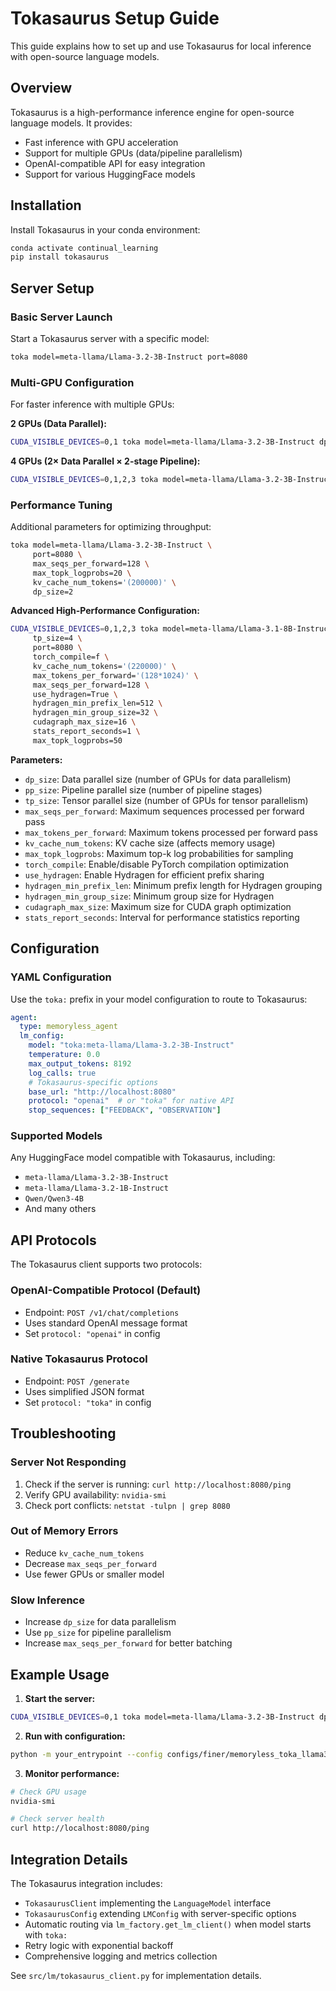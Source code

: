 # Tokasaurus Setup Guide

This guide explains how to set up and use Tokasaurus for local inference with open-source language models.

## Overview

Tokasaurus is a high-performance inference engine for open-source language models. It provides:
- Fast inference with GPU acceleration
- Support for multiple GPUs (data/pipeline parallelism)
- OpenAI-compatible API for easy integration
- Support for various HuggingFace models

## Installation

Install Tokasaurus in your conda environment:

```bash
conda activate continual_learning
pip install tokasaurus
```

## Server Setup

### Basic Server Launch

Start a Tokasaurus server with a specific model:

```bash
toka model=meta-llama/Llama-3.2-3B-Instruct port=8080
```

### Multi-GPU Configuration

For faster inference with multiple GPUs:

**2 GPUs (Data Parallel):**
```bash
CUDA_VISIBLE_DEVICES=0,1 toka model=meta-llama/Llama-3.2-3B-Instruct dp_size=2 port=8080
```

**4 GPUs (2× Data Parallel × 2-stage Pipeline):**
```bash
CUDA_VISIBLE_DEVICES=0,1,2,3 toka model=meta-llama/Llama-3.2-3B-Instruct dp_size=2 pp_size=2 port=8080
```

### Performance Tuning

Additional parameters for optimizing throughput:

```bash
toka model=meta-llama/Llama-3.2-3B-Instruct \
     port=8080 \
     max_seqs_per_forward=128 \
     max_topk_logprobs=20 \
     kv_cache_num_tokens='(200000)' \
     dp_size=2
```

**Advanced High-Performance Configuration:**
```bash
CUDA_VISIBLE_DEVICES=0,1,2,3 toka model=meta-llama/Llama-3.1-8B-Instruct \
     tp_size=4 \
     port=8080 \
     torch_compile=f \
     kv_cache_num_tokens='(220000)' \
     max_tokens_per_forward='(128*1024)' \
     max_seqs_per_forward=128 \
     use_hydragen=True \
     hydragen_min_prefix_len=512 \
     hydragen_min_group_size=32 \
     cudagraph_max_size=16 \
     stats_report_seconds=1 \
     max_topk_logprobs=50
```

**Parameters:**
- `dp_size`: Data parallel size (number of GPUs for data parallelism)
- `pp_size`: Pipeline parallel size (number of pipeline stages)
- `tp_size`: Tensor parallel size (number of GPUs for tensor parallelism)
- `max_seqs_per_forward`: Maximum sequences processed per forward pass
- `max_tokens_per_forward`: Maximum tokens processed per forward pass
- `kv_cache_num_tokens`: KV cache size (affects memory usage)
- `max_topk_logprobs`: Maximum top-k log probabilities for sampling
- `torch_compile`: Enable/disable PyTorch compilation optimization
- `use_hydragen`: Enable Hydragen for efficient prefix sharing
- `hydragen_min_prefix_len`: Minimum prefix length for Hydragen grouping
- `hydragen_min_group_size`: Minimum group size for Hydragen
- `cudagraph_max_size`: Maximum size for CUDA graph optimization
- `stats_report_seconds`: Interval for performance statistics reporting

## Configuration

### YAML Configuration

Use the `toka:` prefix in your model configuration to route to Tokasaurus:

```yaml
agent:
  type: memoryless_agent
  lm_config:
    model: "toka:meta-llama/Llama-3.2-3B-Instruct"
    temperature: 0.0
    max_output_tokens: 8192
    log_calls: true
    # Tokasaurus-specific options
    base_url: "http://localhost:8080"
    protocol: "openai"  # or "toka" for native API
    stop_sequences: ["FEEDBACK", "OBSERVATION"]
```

### Supported Models

Any HuggingFace model compatible with Tokasaurus, including:
- `meta-llama/Llama-3.2-3B-Instruct`
- `meta-llama/Llama-3.2-1B-Instruct`
- `Qwen/Qwen3-4B`
- And many others

## API Protocols

The Tokasaurus client supports two protocols:

### OpenAI-Compatible Protocol (Default)
- Endpoint: `POST /v1/chat/completions`
- Uses standard OpenAI message format
- Set `protocol: "openai"` in config

### Native Tokasaurus Protocol
- Endpoint: `POST /generate`
- Uses simplified JSON format
- Set `protocol: "toka"` in config

## Troubleshooting

### Server Not Responding
1. Check if the server is running: `curl http://localhost:8080/ping`
2. Verify GPU availability: `nvidia-smi`
3. Check port conflicts: `netstat -tulpn | grep 8080`

### Out of Memory Errors
- Reduce `kv_cache_num_tokens`
- Decrease `max_seqs_per_forward`
- Use fewer GPUs or smaller model

### Slow Inference
- Increase `dp_size` for data parallelism
- Use `pp_size` for pipeline parallelism
- Increase `max_seqs_per_forward` for better batching

## Example Usage

1. **Start the server:**
```bash
CUDA_VISIBLE_DEVICES=0,1 toka model=meta-llama/Llama-3.2-3B-Instruct dp_size=2 port=8080
```

2. **Run with configuration:**
```bash
python -m your_entrypoint --config configs/finer/memoryless_toka_llama3b.yaml
```

3. **Monitor performance:**
```bash
# Check GPU usage
nvidia-smi

# Check server health
curl http://localhost:8080/ping
```

## Integration Details

The Tokasaurus integration includes:
- `TokasaurusClient` implementing the `LanguageModel` interface
- `TokasaurusConfig` extending `LMConfig` with server-specific options
- Automatic routing via `lm_factory.get_lm_client()` when model starts with `toka:`
- Retry logic with exponential backoff
- Comprehensive logging and metrics collection

See `src/lm/tokasaurus_client.py` for implementation details.
